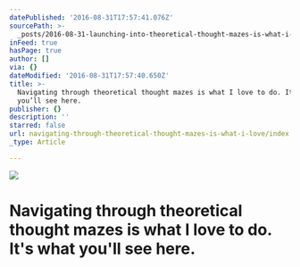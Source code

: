 ```yaml
---
datePublished: '2016-08-31T17:57:41.076Z'
sourcePath: >-
  _posts/2016-08-31-launching-into-theoretical-thought-mazes-is-what-i-love-to-d.md
inFeed: true
hasPage: true
author: []
via: {}
dateModified: '2016-08-31T17:57:40.650Z'
title: >-
  Navigating through theoretical thought mazes is what I love to do. It’s what
  you’ll see here.
publisher: {}
description: ''
starred: false
url: navigating-through-theoretical-thought-mazes-is-what-i-love/index.html
_type: Article

---
```

![](https://the-grid-user-content.s3-us-west-2.amazonaws.com/7959e9cb-bed2-4cbf-9172-16f7fcefb82a.jpg)

# Navigating through theoretical thought mazes is what I love to do. It's what you'll see here.